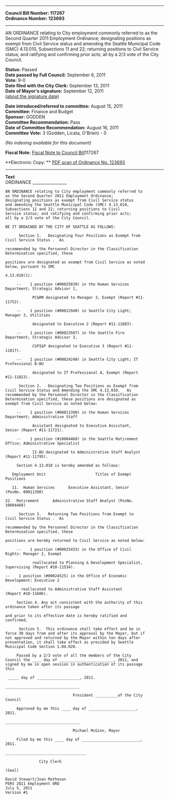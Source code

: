 * * * * *  
  
**Council Bill Number: [](#h0)[](#h2)117267**   
**Ordinance Number: 123693**  
  
* * * * *  
  
AN ORDINANCE relating to City employment commonly referred to as the Second Quarter 2011 Employment Ordinance; designating positions as exempt from Civil Service status and amending the Seattle Municipal Code (SMC) 4.13.010, Subsections 11 and 22; returning positions to Civil Service status; and ratifying and confirming prior acts; all by a 2/3 vote of the City Council.  
  
**Status:** Passed   
**Date passed by Full Council:** September 6, 2011   
**Vote:** 9-0   
**Date filed with the City Clerk:** September 13, 2011   
**Date of Mayor's signature:** September 12, 2011   
[(about the signature date)](/~public/approvaldate.htm)   
  
  
**Date introduced/referred to committee:** August 15, 2011   
**Committee:** Finance and Budget   
**Sponsor:** GODDEN   
**Committee Recommendation:** Pass   
**Date of Committee Recommendation:** August 16, 2011   
**Committee Vote:** 3 (Godden, Licata, O'Brien) - 0   
  
*(No indexing available for this document)*  
  
**Fiscal Note:** [Fiscal Note to Council Bill](http://clerk.seattle.gov/~public/fnote/117267.htm)[](#h1)[](#h3)117267  
  
**Electronic Copy: ** [PDF scan of Ordinance No. 123693](/~archives/Ordinances/Ord_123693.pdf)  
  
* * * * *  
  
**Text**  
    ORDINANCE _________________  
  
    AN ORDINANCE relating to City employment commonly referred to  
    as the Second Quarter 2011 Employment Ordinance;  
    designating positions as exempt from Civil Service status  
    and amending the Seattle Municipal Code (SMC) 4.13.010,  
    Subsections 11 and 22; returning positions to Civil  
    Service status; and ratifying and confirming prior acts;  
    all by a 2/3 vote of the City Council.  
  
    BE IT ORDAINED BY THE CITY OF SEATTLE AS FOLLOWS:  
  
          Section 1.   Designating Four Positions as Exempt from  
    Civil Service Status .  As  
  
    recommended by the Personnel Director in the Classification  
    Determination specified, these  
  
    positions are designated as exempt from Civil Service as noted  
    below, pursuant to SMC  
  
    4.13.010(1):  
  
         --    1 position (#00025839) in the Human Services  
    Department; Strategic Advisor 1,  
  
                PC&RM designated to Manager 3, Exempt (Report #11-  
    11752).  
  
         --    1 position (#00012940) in Seattle City Light;  
    Manager 3, Utilities  
  
                designated to Executive 2 (Report #11-11883).  
  
         --    1 position (#00023507) in the Seattle Fire  
    Department; Strategic Advisor 3,  
  
                CSPI&P designated to Executive 3 (Report #11-  
    11817).  
  
         --    1 position (#00024240) in Seattle City Light; IT  
    Professional B-BU  
  
                designated to IT Professional A, Exempt (Report  
    #11-11823).  
  
          Section 2.   Designating Two Positions as Exempt from  
    Civil Service Status and Amending the SMC 4.13.010.   As  
    recommended by the Personnel Director in the Classification  
    Determination specified, these positions are designated as  
    exempt from Civil Service as noted below:  
  
         --    1 position (#00011390) in the Human Services  
    Department; Administrative Staff  
  
                Assistant designated to Executive Assistant,  
    Senior (Report #11-11721).  
  
         --    1 position (#10004468) in the Seattle Retirement  
    Office; Administrative Specialist  
  
                II-BU designated to Administrative Staff Analyst  
    (Report #11-11795).  
  
         Section 4.13.010 is hereby amended as follows:  
  
       Employment Unit                      Titles of Exempt  
    Positions  
  
       11.  Human Services      Executive Assistant, Senior  
    (PosNo. 00011390)   
  
    22.  Retirement      Administrative Staff Analyst (PosNo.  
    10004468)   
  
          Section 3.   Returning Two Positions from Exempt to  
    Civil Service Status .  As  
  
    recommended by the Personnel Director in the Classification  
    Determination specified, these  
  
    positions are hereby returned to Civil Service as noted below:  
  
         --    1 position (#00025433) in the Office of Civil  
    Rights: Manager 2, Exempt  
  
                reallocated to Planning & Development Specialist,  
    Supervising (Report #10-11534).  
  
    --    1 position (#00024525) in the Office of Economic  
    Development: Executive 2  
  
           reallocated to Administrative Staff Assistant  
    (Report #10-11606).  
  
         Section 4. Any act consistent with the authority of this  
    ordinance taken after its passage  
  
    and prior to its effective date is hereby ratified and  
    confirmed.  
  
          Section 5.  This ordinance shall take effect and be in  
    force 30 days from and after its approval by the Mayor, but if  
    not approved and returned by the Mayor within ten days after  
    presentation, it shall take effect as provided by Seattle  
    Municipal Code Section 1.04.020.  
  
         Passed by a 2/3 vote of all the members of the City  
    Council the ____ day of ________________________, 2011, and  
    signed by me in open session in authentication of its passage  
    this  
  
     _____ day of ___________________, 2011.  
  
    _________________________________  
  
                                  President __________of the City  
    Council  
  
         Approved by me this ____ day of _____________________,  
    2011.  
  
    _________________________________  
  
                                  Michael McGinn, Mayor  
  
         Filed by me this ____ day of __________________________,  
    2011.  
  
    ____________________________________  
  
                   City Clerk  
  
    (Seal)  
  
    David Stewart/Joan Matheson  
    PERS 2Q11 Employment ORD  
    July 5, 2011  
    Version #1  
